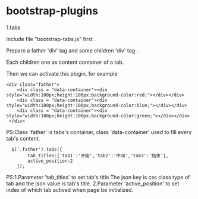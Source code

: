 ﻿# bootstrap-plugins

1.tabs
  
  Include file "bootstrap-tabs.js" first .

  Prepare a father 'div' tag and some children 'div' tag . 
  
  Each children one as content container of a tab.

  Then we can activate this plugin, for example

	<div class="father">
		<div class = "data-container"><div style="width:100px;height:100px;background-color:red;"></div></div>
		<div class = "data-container"><div style="width:100px;height:100px;background-color:blue;"></div></div>
		<div class = "data-container"><div style="width:100px;height:100px;background-color:green;"></div></div>
	 </div>

PS:Class 'father' is tabs's container, class 'data-container' used to fill every tab's content.

	  $('.father').tabs({
			tab_titles:{'tab1':'开始','tab2':'中间','tab3':'结束'},
			active_position:2
		}); 

PS:1.Parameter 'tab_titles' to set tab's title.The json key is css class type of tab and the json value is tab's title.
   2.Parameter 'active_position' to set index of which tab actived when page be initialized.

